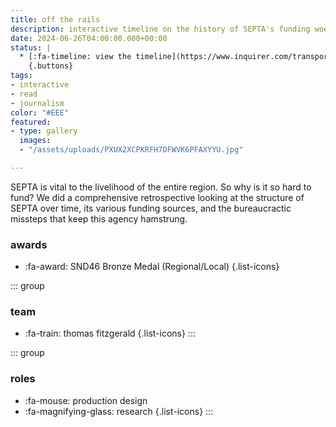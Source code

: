 ```yaml
---
title: off the rails
description: interactive timeline on the history of SEPTA's funding woes
date: 2024-06-26T04:00:00.000+00:00
status: |
  * [:fa-timeline: view the timeline](https://www.inquirer.com/transportation/inq2/septa-funding-fiances-history-timeline-shapiro-20240626.html)
    {.buttons}
tags:
- interactive
- read
- journalism
color: "#EEE"
featured:
- type: gallery
  images:
  - "/assets/uploads/PXUX2XCPKRFH7DFWVK6PFAXYYU.jpg"

---
```


SEPTA is vital to the livelihood of the entire region. So why is it so hard to fund? We did a comprehensive retrospective looking at the structure of SEPTA over time, its various funding sources, and the bureaucractic missteps that keep this agency hamstrung.

### awards
* :fa-award: SND46 Bronze Medal (Regional/Local)
{.list-icons}

<div class="grid-medium">

::: group
### team
* :fa-train: thomas fitzgerald
{.list-icons}
:::

::: group
### roles
* :fa-mouse: production design
* :fa-magnifying-glass: research
{.list-icons}
:::

</div>